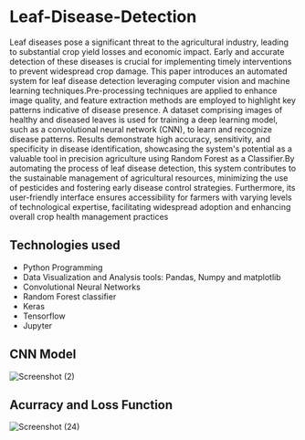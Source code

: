 # Leaf-Disease-Detection
Leaf diseases pose a significant threat to the agricultural industry, leading to substantial crop yield losses and economic impact. Early and accurate detection of these diseases is crucial for implementing timely interventions to prevent widespread crop damage. This paper introduces an automated system for leaf disease detection leveraging computer vision and machine learning techniques.Pre-processing techniques are applied to enhance image quality, and feature extraction methods are employed to highlight key patterns indicative of disease presence. A dataset comprising images of healthy and diseased leaves is used for training a deep learning model, such as a convolutional neural network (CNN), to learn and recognize disease patterns.
Results demonstrate high accuracy, sensitivity, and specificity in disease identification, showcasing the system's potential as a valuable tool in precision agriculture using Random Forest as a Classifier.By automating the process of leaf disease detection, this system contributes to the sustainable management of agricultural resources, minimizing the use of pesticides and fostering early disease control strategies. Furthermore, its user-friendly interface ensures accessibility for farmers with varying levels of technological expertise, facilitating widespread adoption and enhancing overall crop health management practices

## Technologies used
- Python Programming
- Data Visualization and Analysis tools: Pandas, Numpy and matplotlib
- Convolutional Neural Networks
- Random Forest classifier
- Keras
- Tensorflow
- Jupyter
## CNN Model
![Screenshot (2)](https://github.com/gangakona/Leaf-Disease-Detection/assets/110378442/8c921d98-8fba-4b0a-9022-6c17b2de6d6f)
## Acurracy and Loss Function
![Screenshot (24)](https://github.com/gangakona/Leaf-Disease-Detection/assets/110378442/320ff393-7588-4c56-842e-fd90501ba7c0)



